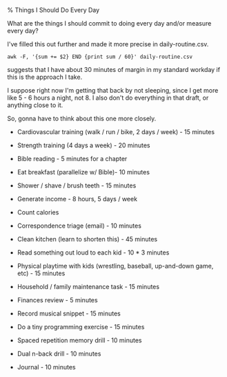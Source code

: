 % Things I Should Do Every Day

What are the things I should commit to doing every day and/or measure every
day?

I've filled this out further and made it more precise in daily-routine.csv.

    awk -F, '{sum += $2} END {print sum / 60}' daily-routine.csv

suggests that I have about 30 minutes of margin in my standard workday if this
is the approach I take.

I suppose right now I'm getting that back by not sleeping, since I get more
like 5 - 6 hours a night, not 8. I also don't do everything in that draft, or
anything close to it.

So, gonna have to think about this one more closely.


- Cardiovascular training (walk / run / bike, 2 days / week) - 15 minutes

- Strength training (4 days a week) - 20 minutes

- Bible reading - 5 minutes for a chapter

- Eat breakfast (parallelize w/ Bible)- 10 minutes

- Shower / shave / brush teeth - 15 minutes

- Generate income - 8 hours, 5 days / week

- Count calories

- Correspondence triage (email) - 10 minutes

- Clean kitchen (learn to shorten this) - 45 minutes

- Read something out loud to each kid - 10 * 3 minutes

- Physical playtime with kids (wrestling, baseball, up-and-down game, etc) - 15 minutes

- Household / family maintenance task - 15 minutes

- Finances review - 5 minutes

- Record musical snippet - 15 minutes

- Do a tiny programming exercise - 15 minutes

- Spaced repetition memory drill - 10 minutes

- Dual n-back drill - 10 minutes

- Journal - 10 minutes
